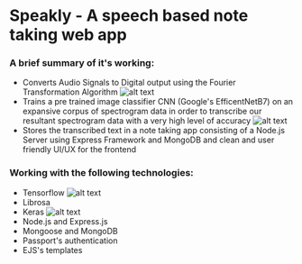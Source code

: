 # Speakly - A speech based note taking web app

### A brief summary of it's working:
- Converts Audio Signals to Digital output using the Fourier Transformation Algorithm
![alt text](https://miro.medium.com/max/3000/1*8e2saE05k0QxnAKqMBmhTA.png)
- Trains a pre trained image classifier CNN (Google's EfficentNetB7) on an expansive corpus of spectrogram data in order to transcribe our resultant spectrogram data with a very high level of accuracy
![alt text](https://miro.medium.com/max/3000/1*V2mgZ7y0ngd3q4DZ01xkEQ.png)
- Stores the transcribed text in a note taking app consisting of a Node.js Server using Express Framework and MongoDB and clean and user friendly UI/UX for the frontend

### Working with the following technologies:
- Tensorflow
![alt text](https://miro.medium.com/max/4112/1*YrvMKrWMhi3HomoiTLPsfw.png)
- Librosa
- Keras
![alt text](https://keras.io/img/logo.png)
- Node.js and Express.js
- Mongoose and MongoDB
- Passport's authentication
- EJS's templates


